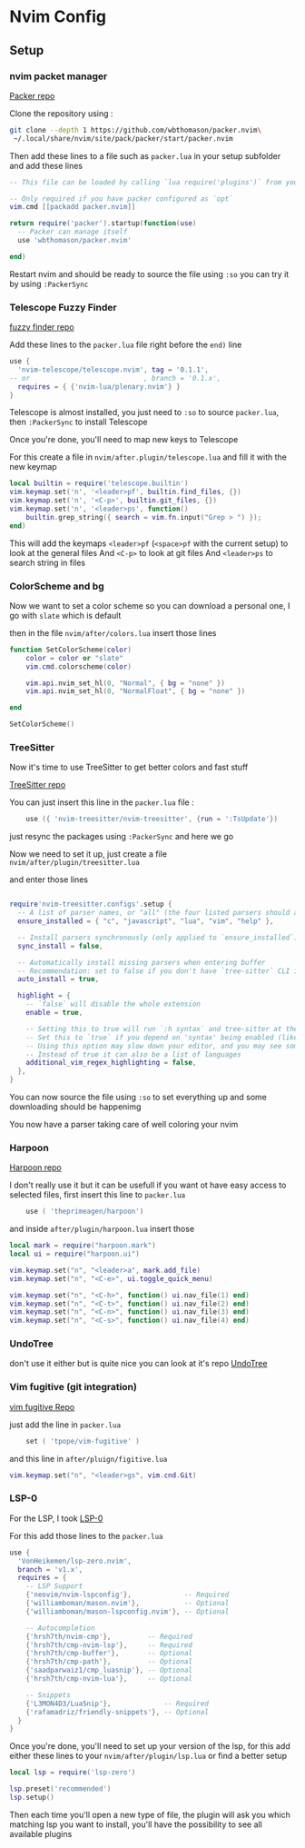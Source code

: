 # Nvim Config

## Setup

### nvim packet manager 

[Packer repo](https://github.com/wbthomason/packer.nvim)

Clone the repository using :
```sh
git clone --depth 1 https://github.com/wbthomason/packer.nvim\
 ~/.local/share/nvim/site/pack/packer/start/packer.nvim
```

Then add these lines to a file such as `packer.lua` in your setup subfolder and add these lines

```lua
-- This file can be loaded by calling `lua require('plugins')` from your init.vim

-- Only required if you have packer configured as `opt`
vim.cmd [[packadd packer.nvim]]

return require('packer').startup(function(use)
  -- Packer can manage itself
  use 'wbthomason/packer.nvim'

end)
```

Restart nvim and should be ready to source the file using `:so`
you can try it by using `:PackerSync`

### Telescope Fuzzy Finder

[fuzzy finder repo](https://github.com/nvim-telescope/telescope.nvim)

Add these lines to the `packer.lua` file right before the `end)` line 
 
```lua
use {
  'nvim-telescope/telescope.nvim', tag = '0.1.1',
-- or                            , branch = '0.1.x',
  requires = { {'nvim-lua/plenary.nvim'} }
}
```
Telescope is almost installed, you just need to `:so` to source `packer.lua`, then `:PackerSync` to install Telescope

Once you're done, you'll need to map new keys to Telescope

For this create a file in `nvim/after.plugin/telescope.lua` and fill it with the new keymap
```lua
local builtin = require('telescope.builtin')
vim.keymap.set('n', '<leader>pf', builtin.find_files, {})
vim.keymap.set('n', '<C-p>', builtin.git_files, {})
vim.keymap.set('n', '<leader>ps', function()
	builtin.grep_string({ search = vim.fn.input("Grep > ") });
end)
```
This will add the keymaps `<leader>pf` (`<space>pf` with the current setup) to look at the general files
And `<C-p>` to look at git files
And `<leader>ps` to search string in files

### ColorScheme and bg

Now we want to set a color scheme so you can download a personal one, I go with `slate` which is default

then in the file `nvim/after/colors.lua` insert those lines

```lua
function SetColorScheme(color)
	color = color or "slate"
	vim.cmd.colorscheme(color)

	vim.api.nvim_set_hl(0, "Normal", { bg = "none" })
	vim.api.nvim_set_hl(0, "NormalFloat", { bg = "none" })

end

SetColorScheme()
```

### TreeSitter

Now it's time to use TreeSitter to get better colors and fast stuff

[TreeSitter repo](https://github.com/nvim-treesitter/nvim-treesitter)

You can just insert this line in the `packer.lua` file :
```lua
	use ({ 'nvim-treesitter/nvim-treesitter', {run = ':TsUpdate'})
```

just resync the packages using `:PackerSync` and here we go

Now we need to set it up, just create a file `nvim/after/plugin/treesitter.lua`

and enter those lines 
```lua

require'nvim-treesitter.configs'.setup {
  -- A list of parser names, or "all" (the four listed parsers should always be installed)
  ensure_installed = { "c", "javascript", "lua", "vim", "help" },

  -- Install parsers synchronously (only applied to `ensure_installed`)
  sync_install = false,

  -- Automatically install missing parsers when entering buffer
  -- Recommendation: set to false if you don't have `tree-sitter` CLI installed locally
  auto_install = true,

  highlight = {
    -- `false` will disable the whole extension
    enable = true,

    -- Setting this to true will run `:h syntax` and tree-sitter at the same time.
    -- Set this to `true` if you depend on 'syntax' being enabled (like for indentation).
    -- Using this option may slow down your editor, and you may see some duplicate highlights.
    -- Instead of true it can also be a list of languages
    additional_vim_regex_highlighting = false,
  },
}
```

You can now source the file using `:so` to set everything up and some downloading should be happenimg

You now have a parser taking care of well coloring your nvim

### Harpoon
[Harpoon repo](https://github.com/ThePrimeagen/harpoon)

I don't really use it but it can be usefull if you want ot have easy access to selected files, first insert this line to `packer.lua`

```lua
	use ( 'theprimeagen/harpoon')
```
and inside `after/plugin/harpoon.lua` insert those

```lua
local mark = require("harpoon.mark")
local ui = require("harpoon.ui")

vim.keymap.set("n", "<leader>a", mark.add_file)
vim.keymap.set("n", "<C-e>", ui.toggle_quick_menu)

vim.keymap.set("n", "<C-h>", function() ui.nav_file(1) end)
vim.keymap.set("n", "<C-t>", function() ui.nav_file(2) end)
vim.keymap.set("n", "<C-n>", function() ui.nav_file(3) end)
vim.keymap.set("n", "<C-s>", function() ui.nav_file(4) end)
```

### UndoTree

don't use it either but is quite nice you can look at it's repo [UndoTree](https://github.com/mbbill/undotree)

### Vim fugitive (git integration)

[vim fugitive Repo](https://github.com/tpope/vim-fugitive)

just add the line in `packer.lua`

```lua
	set ( 'tpope/vim-fugitive' )
```

and this line in `after/pluign/figitive.lua`

```lua
vim.keymap.set("n", "<leader>gs", vim.cnd.Git)
```

### LSP-0

For the LSP, I took [LSP-0](https://github.com/VonHeikemen/lsp-zero.nvim)

For this add those lines to the `packer.lua`

```lua
use {
  'VonHeikemen/lsp-zero.nvim',
  branch = 'v1.x',
  requires = {
    -- LSP Support
    {'neovim/nvim-lspconfig'},             -- Required
    {'williamboman/mason.nvim'},           -- Optional
    {'williamboman/mason-lspconfig.nvim'}, -- Optional

    -- Autocompletion
    {'hrsh7th/nvim-cmp'},         -- Required
    {'hrsh7th/cmp-nvim-lsp'},     -- Required
    {'hrsh7th/cmp-buffer'},       -- Optional
    {'hrsh7th/cmp-path'},         -- Optional
    {'saadparwaiz1/cmp_luasnip'}, -- Optional
    {'hrsh7th/cmp-nvim-lua'},     -- Optional

    -- Snippets
    {'L3MON4D3/LuaSnip'},             -- Required
    {'rafamadriz/friendly-snippets'}, -- Optional
  }
}
```

Once you're done, you'll need to set up your version of the lsp, 
for this add either these lines to your `nvim/after/plugin/lsp.lua` or find a better setup

```lua
local lsp = require('lsp-zero')

lsp.preset('recommended')
lsp.setup()
```
Then each time you'll open a new type of file, the plugin will ask you which matching lsp you want to install, you'll have the possibility to see all available plugins 





